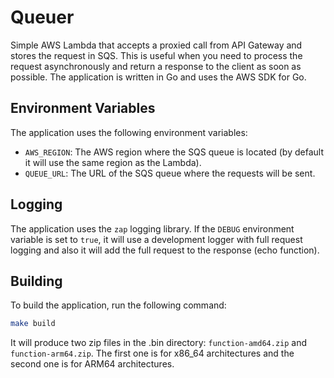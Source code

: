 # Queuer

Simple AWS Lambda that accepts a proxied call from API Gateway and stores the request in SQS. This is useful when you need to process the request asynchronously and return a response to the client as soon as possible. The application is written in Go and uses the AWS SDK for Go.

## Environment Variables

The application uses the following environment variables:

- `AWS_REGION`: The AWS region where the SQS queue is located (by default it will use the same region as the Lambda).
- `QUEUE_URL`: The URL of the SQS queue where the requests will be sent.

## Logging

The application uses the `zap` logging library. If the `DEBUG` environment variable is set to `true`, it will use a development logger with full request logging and also it will add the full request to the response (echo function).

## Building

To build the application, run the following command:

```bash
make build
```

It will produce two zip files in the .bin directory: `function-amd64.zip` and `function-arm64.zip`. The first one is for x86_64 architectures and the second one is for ARM64 architectures.
